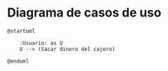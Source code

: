 # Diagrama de casos de uso

```plantuml
@startuml

    :Usuario: as U
    U --> (Sacar dinero del cajero)

@enduml
```
